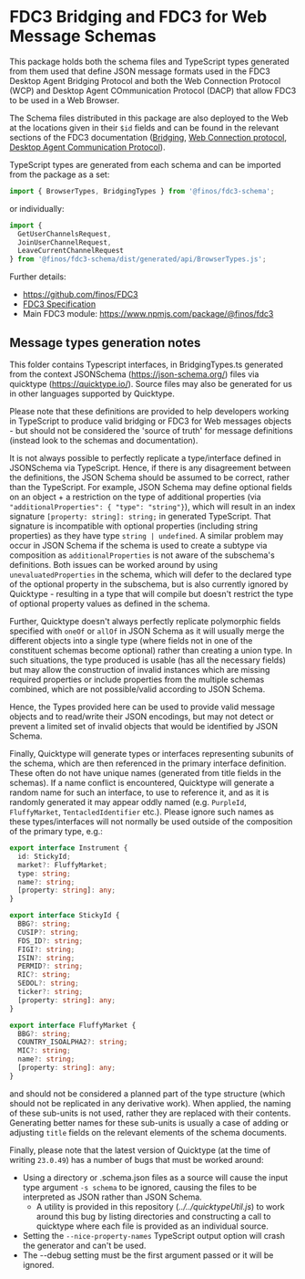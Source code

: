 # FDC3 Bridging and FDC3 for Web Message Schemas

This package holds both the schema files and TypeScript types generated from them used that define JSON message formats used in the FDC3 Desktop Agent Bridging Protocol and both the Web Connection Protocol (WCP) and Desktop Agent COmmunication Protocol (DACP) that allow FDC3 to be used in a Web Browser.

The Schema files distributed in this package are also deployed to the Web at the locations given in their `$id` fields and can be found in the relevant sections of the FDC3 documentation ([Bridging](https://fdc3.finos.org/docs/next/agent-bridging/spec), [Web Connection protocol](https://fdc3.finos.org/docs/next/api/specs/webConnectionProtocol), [Desktop Agent Communication Protocol](https://fdc3.finos.org/docs/next/api/specs/desktopAgentCommunicationProtocol)).

TypeScript types are generated from each schema and can be imported from the package as a set:

```ts
import { BrowserTypes, BridgingTypes } from '@finos/fdc3-schema';
```

or individually:

```ts
import {
  GetUserChannelsRequest,
  JoinUserChannelRequest,
  LeaveCurrentChannelRequest
} from '@finos/fdc3-schema/dist/generated/api/BrowserTypes.js';
```

Further details:

 - https://github.com/finos/FDC3
 - [FDC3 Specification](https://fdc3.finos.org/)
 - Main FDC3 module: https://www.npmjs.com/package/@finos/fdc3

## Message types generation notes

This folder contains Typescript interfaces, in BridgingTypes.ts generated from the context JSONSchema (https://json-schema.org/) files via quicktype (https://quicktype.io/). Source files may also be generated for us in other languages supported by Quicktype.

Please note that these definitions are provided to help developers working in TypeScript to produce valid bridging or FDC3 for Web messages objects - but should not be considered the 'source of truth' for message definitions (instead look to the schemas and documentation).

It is not always possible to perfectly replicate a type/interface defined in JSONSchema via TypeScript. Hence, if there is any disagreement between the definitions, the JSON Schema should be assumed to be correct, rather than the TypeScript. For example, JSON Schema may define optional fields on an object + a restriction on the type of additional properties (via `"additionalProperties": { "type": "string"}`), which will result in an index signature `[property: string]: string;` in generated TypeScript. That signature is incompatible with optional properties (including string properties) as they have type `string | undefined`. A similar problem may occur in JSON Schema if the schema is used to create a subtype via composition as `additionalProperties` is not aware of the subschema's definitions. Both issues can be worked around by using `unevaluatedProperties` in the schema, which will defer to the declared type of the optional property in the subschema, but is also currently ignored by Quicktype - resulting in a type that will compile but doesn't restrict the type of optional property values as defined in the schema.

Further, Quicktype doesn't always perfectly replicate polymorphic fields specified with `oneOf` or `allOf` in JSON Schema as it will usually merge the different objects into a single type (where fields not in one of the constituent schemas become optional) rather than creating a union type. In such situations, the type produced is usable (has all the necessary fields) but may allow the construction of invalid instances which are missing required properties or include properties from the multiple schemas combined, which are not possible/valid according to JSON Schema.

Hence, the Types provided here can be used to provide valid message objects and to read/write their JSON encodings, but may not detect or prevent a limited set of invalid objects that would be identified by JSON Schema.

Finally, Quicktype will generate types or interfaces representing subunits of the schema, which are then referenced in the primary interface definition. These often do not have unique names (generated from title fields in the schemas). If a name conflict is encountered, Quicktype will generate a random name for such an interface, to use to reference it, and as it is randomly generated it may appear oddly named (e.g. `PurpleId`, `FluffyMarket`, `TentacledIdentifier` etc.). Please ignore such names as these types/interfaces will not normally be used outside of the composition of the primary type, e.g.:

```TypeScript
export interface Instrument {
  id: StickyId;
  market?: FluffyMarket;
  type: string;
  name?: string;
  [property: string]: any;
}

export interface StickyId {
  BBG?: string;
  CUSIP?: string;
  FDS_ID?: string;
  FIGI?: string;
  ISIN?: string;
  PERMID?: string;
  RIC?: string;
  SEDOL?: string;
  ticker?: string;
  [property: string]: any;
}

export interface FluffyMarket {
  BBG?: string;
  COUNTRY_ISOALPHA2?: string;
  MIC?: string;
  name?: string;
  [property: string]: any;
}
```

and should not be considered a planned part of the type structure (which should not be replicated in any derivative work). When applied, the naming of these sub-units is not used, rather they are replaced with their contents. Generating better names for these sub-units is usually a case of adding or adjusting `title` fields on the relevant elements of the schema documents.

Finally, please note that the latest version of Quicktype (at the time of writing `23.0.49`) has a number of bugs that must be worked around:

- Using a directory or .schema.json files as a source will cause the input type argument `-s schema` to be ignored, causing the files to be interpreted as JSON rather than JSON Schema.
  - A utility is provided in this repository (_../../quicktypeUtil.js_) to work around this bug by listing directories and constructing a call to quicktype where each file is provided as an individual source.
- Setting the `--nice-property-names` TypeScript output option will crash the generator and can't be used.
- The --debug setting must be the first argument passed or it will be ignored.